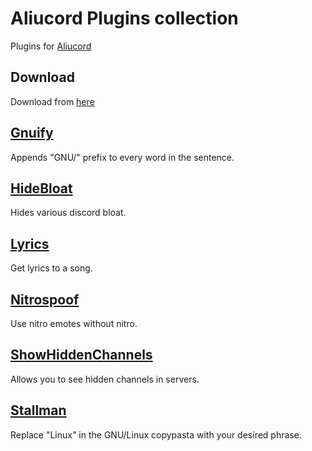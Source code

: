 # Aliucord Plugins collection
Plugins for [Aliucord](https://github.com/Aliucord)

## Download
Download from [here](https://github.com/X1nto/AliucordPlugins/tree/builds)

## [Gnuify](/Gnuify)
Appends "GNU/" prefix to every word in the sentence.

## [HideBloat](/HideBloat)
Hides various discord bloat.

## [Lyrics](/Lyrics)
Get lyrics to a song.

## [Nitrospoof](/NitroSpoof)
Use nitro emotes without nitro.

## [ShowHiddenChannels](/ShowHiddenChannels)
Allows you to see hidden channels in servers.

## [Stallman](/Stallman)
Replace "Linux" in the GNU/Linux copypasta with your desired phrase.